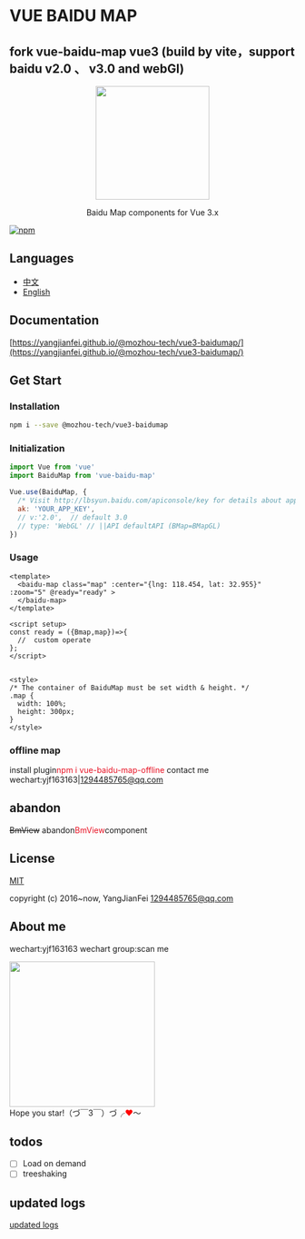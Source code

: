 # VUE BAIDU MAP

## fork vue-baidu-map  vue3 (build by vite，support baidu v2.0 、 v3.0 and webGl)

<p align="center">
  <img src="https://yangjianfei.github.io/@mozhou-tech/vue3-baidumap/favicon.png" width="200px">
</p>
<p align="center">Baidu Map components for Vue 3.x</p>

[![npm](https://img.shields.io/npm/v/@mozhou-tech/vue3-baidumap.svg)]()

## Languages

- [中文](https://github.com/YangJianFei/@mozhou-tech/vue3-baidumap/blob/main/README.md)
- [English](https://github.com/YangJianFei/@mozhou-tech/vue3-baidumap/blob/main/README.en.md)

## Documentation

[https://yangjianfei.github.io/@mozhou-tech/vue3-baidumap/](https://yangjianfei.github.io/@mozhou-tech/vue3-baidumap/)

## Get Start

### Installation

```bash
npm i --save @mozhou-tech/vue3-baidumap
```

### Initialization

```javascript
import Vue from 'vue'
import BaiduMap from 'vue-baidu-map'

Vue.use(BaiduMap, {
  /* Visit http://lbsyun.baidu.com/apiconsole/key for details about app key. */
  ak: 'YOUR_APP_KEY',
  // v:'2.0',  // default 3.0
  // type: 'WebGL' // ||API defaultAPI (BMap=BMapGL)
})
```

### Usage

```vue
<template>
  <baidu-map class="map" :center="{lng: 118.454, lat: 32.955}" :zoom="5" @ready="ready" >
  </baidu-map>
</template>

<script setup>
const ready = ({Bmap,map})=>{
  //  custom operate
};
</script>


<style>
/* The container of BaiduMap must be set width & height. */
.map {
  width: 100%;
  height: 300px;
}
</style>
```

### offline map
install plugin<font color="#e81224">npm i vue-baidu-map-offline</font> contact me wechart:yjf163163|1294485765@qq.com

## abandon
~~BmView~~
abandon<font color="#e81224">BmView</font>component

## License

[MIT ](https://opensource.org/licenses/MIT)

copyright (c) 2016~now, YangJianFei <1294485765@qq.com>


## About me

wechart:yjf163163  wechart group:scan me
<div>
  <img src="https://yangjianfei.github.io/@mozhou-tech/vue3-baidumap/heifahaizei.png" width="256px">
</div>
Hope you star!（づ￣3￣）づ╭<span style="color:red;">❤</span>～

## todos

- [ ] Load on demand
- [ ] treeshaking

## updated logs
[updated logs](https://github.com/YangJianFei/@mozhou-tech/vue3-baidumap/blob/main/docs/changelogs.md)